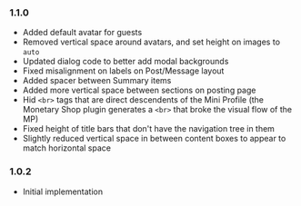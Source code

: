 ### 1.1.0
- Added default avatar for guests
- Removed vertical space around avatars, and set height on images to `auto`
- Updated dialog code to better add modal backgrounds
- Fixed misalignment on labels on Post/Message layout
- Added spacer between Summary items
- Added more vertical space between sections on posting page
- Hid `<br>` tags that are direct descendents of the Mini Profile
  (the Monetary Shop plugin generates a `<br>` that broke the visual flow of the MP)
- Fixed height of title bars that don't have the navigation tree in them
- Slightly reduced vertical space in between content boxes to appear to match horizontal space

### 1.0.2
- Initial implementation